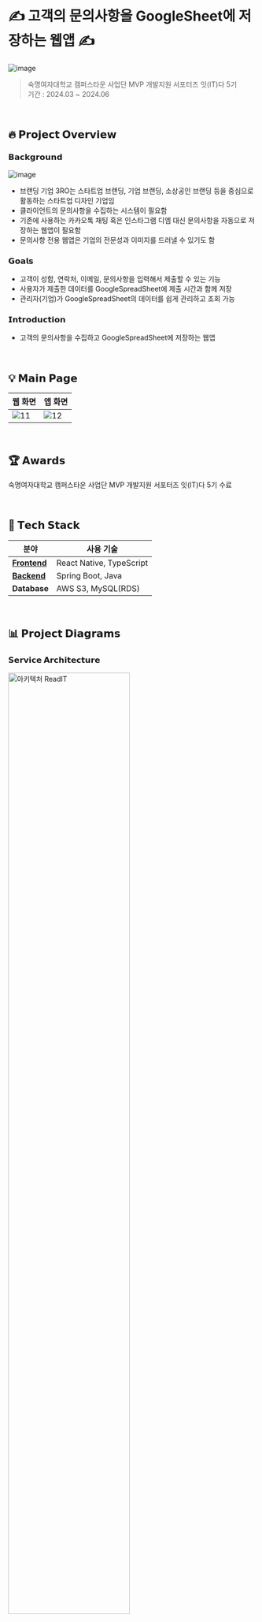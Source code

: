 # ✍️ 고객의 문의사항을 GoogleSheet에 저장하는 웹앱 ✍️
![image](https://github.com/user-attachments/assets/a790d34d-e08e-4947-a466-7058ddeb6b7c)
</br>

> 숙명여자대학교 캠퍼스타운 사업단 MVP 개발지원 서포터즈 잇(IT)다 5기 </br>
> 기간 : 2024.03 ~ 2024.06 </br>

</br>

## 🔥 **𝗣𝗿𝗼𝗷𝗲𝗰𝘁 𝗢𝘃𝗲𝗿𝘃𝗶𝗲𝘄**

### 𝗕𝗮𝗰𝗸𝗴𝗿𝗼𝘂𝗻𝗱
![image](https://github.com/user-attachments/assets/277e65ba-629c-4c13-a685-20a3d8c7c4e7)

- 브랜딩 기업 3RO는 스타트업 브랜딩, 기업 브랜딩, 소상공인 브랜딩 등을 중심으로 활동하는 스타트업 디자인 기업임
- 클라이언트의 문의사항을 수집하는 시스템이 필요함
- 기존에 사용하는 카카오톡 채팅 혹은 인스타그램 디엠 대신 문의사항을 자동으로 저장하는 웹앱이 필요함
- 문의사항 전용 웹앱은 기업의 전문성과 이미지를 드러낼 수 있기도 함


### 𝗚𝗼𝗮𝗹𝘀
- 고객이 성함, 연락처, 이메일, 문의사항을 입력해서 제출할 수 있는 기능
- 사용자가 제출한 데이터를 GoogleSpreadSheet에 제출 시간과 함께 저장
- 관리자(기업)가 GoogleSpreadSheet의 데이터를 쉽게 관리하고 조회 가능 

### 𝗜𝗻𝘁𝗿𝗼𝗱𝘂𝗰𝘁𝗶𝗼𝗻

- 고객의 문의사항을 수집하고 GoogleSpreadSheet에 저장하는 웹앱

</br>

## 💡 **𝗠𝗮𝗶𝗻 𝗣𝗮𝗴𝗲**

| **웹 화면**                                                   | **앱 화면**                          | 
|--------------------------------------------------------------------------------|----------------------------------------------------------------------------|
| ![11](https://github.com/user-attachments/assets/3dafb36c-7c1e-4d1d-be75-4e2a2a7838af) | ![12](https://github.com/user-attachments/assets/b8e93af6-5e56-48ce-828b-c5a35d5e8f64) | 

</br>

## 🏆 **𝗔𝘄𝗮𝗿𝗱𝘀**

숙명여자대학교 캠퍼스타운 사업단 MVP 개발지원 서포터즈 잇(IT)다 5기 수료 


</br>

## 🔧 **𝗧𝗲𝗰𝗵 𝗦𝘁𝗮𝗰𝗸**

| **분야**       | **사용 기술**                                 | 
|----------------|---------------------------------------------|   
| **[Frontend](https://github.com/Team4-ReadIT/readIT_frontend)**   | React Native, TypeScript                         |
| **[Backend](https://github.com/Team4-ReadIT/ReadIT-Server)**    | Spring Boot, Java   
| **Database**   | AWS S3, MySQL(RDS)                       |

</br>

##  📊 **𝗣𝗿𝗼𝗷𝗲𝗰𝘁 𝗗𝗶𝗮𝗴𝗿𝗮𝗺𝘀**

### 𝗦𝗲𝗿𝘃𝗶𝗰𝗲 𝗔𝗿𝗰𝗵𝗶𝘁𝗲𝗰𝘁𝘂𝗿𝗲

<img src="https://github.com/user-attachments/assets/fc37a4b1-8833-4e27-a95d-e24bc94e9dad" alt="아키텍처 ReadIT" width="70%">

</br>

## 👥 **𝗠𝗲𝗺𝗯𝗲𝗿𝘀 𝗮𝗻𝗱 𝗥𝗼𝗹𝗲𝘀**

| **이름**            | **역할**              |
|---------------------|-----------------------|
| [**배정연**](https://github.com/bluishflame)  | PM, Frontend, Backend |


</br>


## 🔗 𝗥𝗲𝘀𝗼𝘂𝗿𝗰𝗲𝘀
